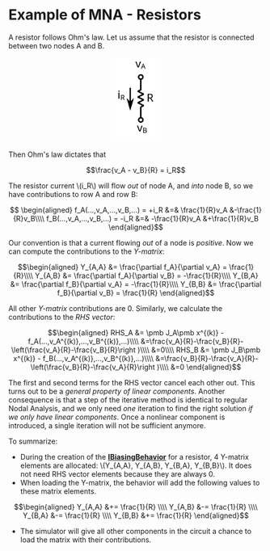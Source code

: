# Example of MNA - Resistors

A resistor follows Ohm's law. Let us assume that the resistor is connected between two nodes A and B.

<p align="center"><img src="images/example_circuit_mna_res.svg" width="100px" alt="Resistor definition" /></p>

Then Ohm's law dictates that

$$\frac{v_A - v_B}{R} = i_R$$

The resistor current \\(i_R\\) will flow *out* of node A, and *into* node B, so we have contributions to row A and row B:

$$
\begin{aligned}
f_A(...,v_A,...,v_B,...) = +i_R &=& \frac{1}{R}v_A &-\frac{1}{R}v_B\\\\
f_B(...,v_A,...,v_B,...) = -i_R &=& -\frac{1}{R}v_A &+\frac{1}{R}v_B 
\end{aligned}$$

Our convention is that a current flowing *out* of a node is *positive*. Now we can compute the contributions to the *Y-matrix*:

$$\begin{aligned}
Y_{A,A} &= \frac{\partial f_A}{\partial v_A} = \frac{1}{R}\\\\
Y_{A,B} &= \frac{\partial f_A}{\partial v_B} = -\frac{1}{R}\\\\
Y_{B,A} &= \frac{\partial f_B}{\partial v_A} = -\frac{1}{R}\\\\
Y_{B,B} &= \frac{\partial f_B}{\partial v_B} = \frac{1}{R}
\end{aligned}$$

All other *Y-matrix* contributions are 0. Similarly, we calculate the contributions to the *RHS vector*:

$$\begin{aligned}
RHS_A &= \pmb J_A\pmb x^{(k)} - f_A(...,v_A^{(k)},...,v_B^{(k)},...)\\\\
&=\frac{v_A}{R}-\frac{v_B}{R}-\left(\frac{v_A}{R}-\frac{v_B}{R}\right )\\\\
&=0\\\\
RHS_B &= \pmb J_B\pmb x^{(k)} - f_B(...,v_A^{(k)},...,v_B^{(k)},...)\\\\
&=\frac{v_B}{R}-\frac{v_A}{R}-\left(\frac{v_B}{R}-\frac{v_A}{R}\right )\\\\
&=0
\end{aligned}$$

The first and second terms for the RHS vector cancel each other out. This turns out to be a *general property of linear components*. Another consequence is that a step of the iterative method is identical to regular Nodal Analysis, and we only need *one* iteration to find the right solution *if we only have linear components*. Once a nonlinear component is introduced, a single iteration will not be sufficient anymore.

To summarize:
- During the creation of the **[IBiasingBehavior](xref:SpiceSharp.Behaviors.IBiasingBehavior)** for a resistor, 4 Y-matrix elements are allocated: \\(Y_{A,A}, Y_{A,B}, Y_{B,A}, Y_{B,B}\\). It does not need RHS vector elements because they are always 0.
- When loading the Y-matrix, the behavior will add the following values to these matrix elements.

$$\begin{aligned}
Y_{A,A} &+= \frac{1}{R} \\\\
Y_{A,B} &-= \frac{1}{R} \\\\
Y_{B,A} &-= \frac{1}{R} \\\\
Y_{B,B} &+= \frac{1}{R}
\end{aligned}$$

- The simulator will give all other components in the circuit a chance to load the matrix with their contributions.